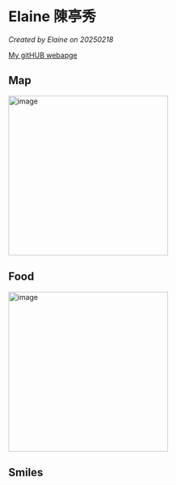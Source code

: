 # Elaine 陳亭秀

*Created by Elaine on 20250218*

[My gitHUB webapge](https://ElaineeeeChen.github.io) 


## Map

<img width="316" alt="image" src="https://github.com/user-attachments/assets/dc03ad02-aaaf-41ca-b47b-65e70a4e914a" />


## Food

<img width="316" alt="image" src="https://github.com/user-attachments/assets/bb8cb2f1-1a7b-4817-99a8-b3dd25a629b" />

## Smiles
